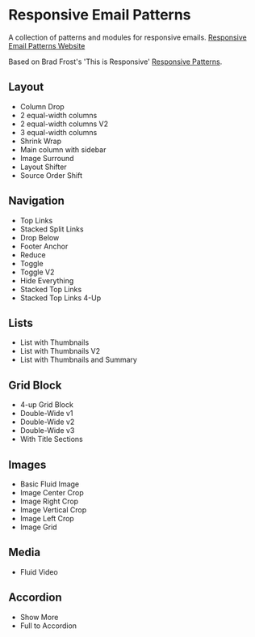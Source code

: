 Responsive Email Patterns
=======================

A collection of patterns and modules for responsive emails.
<a href="http://briangraves.github.com/ResponsiveEmailPatterns/">Responsive Email Patterns Website</a>

Based on Brad Frost's 'This is Responsive' <a href="http://bradfrost.github.com/this-is-responsive/patterns.html">Responsive Patterns</a>.

## Layout
<ul>
	<li>Column Drop</li>
	<li>2 equal-width columns</li>
	<li>2 equal-width columns V2</li>
	<li>3 equal-width columns</li>
	<li>Shrink Wrap</li>
	<li>Main column with sidebar</li>
	<li>Image Surround</li>
	<li>Layout Shifter</li>
	<li>Source Order Shift</li>
</ul>

## Navigation
<ul>
	<li>Top Links</li>
	<li>Stacked Split Links</li>
	<li>Drop Below</li>
	<li>Footer Anchor</li>
	<li>Reduce</li>
	<li>Toggle</li>
	<li>Toggle V2</li>
	<li>Hide Everything</li>
	<li>Stacked Top Links</li>
	<li>Stacked Top Links 4-Up</li>
</ul>

## Lists
<ul>
	<li>List with Thumbnails</li>
	<li>List with Thumbnails V2</li>
	<li>List with Thumbnails and Summary</li>
</ul>

## Grid Block
<ul>
	<li>4-up Grid Block</li>
	<li>Double-Wide v1</li>
	<li>Double-Wide v2</li>
	<li>Double-Wide v3</li>
	<li>With Title Sections</li>
</ul>

## Images
<ul>
	<li>Basic Fluid Image</li>
	<li>Image Center Crop</li>
	<li>Image Right Crop</li>
	<li>Image Vertical Crop</li>
	<li>Image Left Crop</li>
	<li>Image Grid</li>
</ul>

## Media
<ul>
	<li>Fluid Video</li>
</ul>

## Accordion
<ul>
	<li>Show More</li>
	<li>Full to Accordion</li>
</ul>
